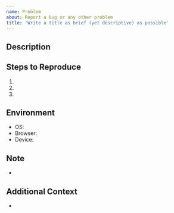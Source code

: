 ```yaml
---
name: Problem
about: Report a bug or any other problem
title: 'Write a title as brief (yet descriptive) as possible'
---
```


## Description

<!-- Provide a detailed description of the problem. -->

## Steps to Reproduce

<!-- List the steps to reproduce the behavior: -->
<!-- Share screenshots if applicable -->
<!-- Delete this section if not applicable -->

1.
2.
3.

## Environment

<!-- Include as many relevant details about the environment you experienced the bug in -->
<!-- Delete this section if not applicable -->

- OS:
- Browser: <!-- Delete this line if not applicable -->
- Device: <!-- Delete this line if not applicable -->

## Note

<!-- Write any note or comment. You can share your thoughts or ideas. -->
<!-- Delete this section if not needed -->

-

## Additional Context

<!-- Customize the title of this section and add any context -->
<!-- Delete this section if not needed -->

-
